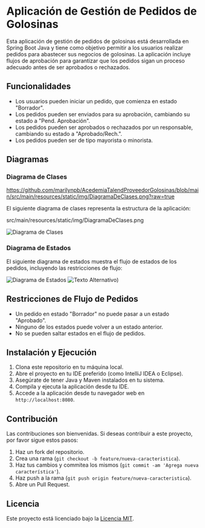 # Aplicación de Gestión de Pedidos de Golosinas

Esta aplicación de gestión de pedidos de golosinas está desarrollada en Spring Boot Java y tiene como objetivo permitir a los usuarios realizar pedidos para abastecer sus negocios de golosinas. La aplicación incluye flujos de aprobación para garantizar que los pedidos sigan un proceso adecuado antes de ser aprobados o rechazados.

## Funcionalidades

- Los usuarios pueden iniciar un pedido, que comienza en estado "Borrador".
- Los pedidos pueden ser enviados para su aprobación, cambiando su estado a "Pend. Aprobación".
- Los pedidos pueden ser aprobados o rechazados por un responsable, cambiando su estado a "Aprobado/Rech.".
- Los pedidos pueden ser de tipo mayorista o minorista.

## Diagramas

### Diagrama de Clases

https://github.com/marilynpb/AcedemiaTalendProveedorGolosinas/blob/main/src/main/resources/static/img/DiagramaDeClases.png?raw=true

El siguiente diagrama de clases representa la estructura de la aplicación:

src/main/resources/static/img/DiagramaDeClases.png

![Diagrama de Clases]([src/main/resources/static/img/DiagramaDeClases.png](https://github.com/marilynpb/AcedemiaTalendProveedorGolosinas/blob/main/src/main/resources/static/img/DiagramaDeClases.png))

### Diagrama de Estados

El siguiente diagrama de estados muestra el flujo de estados de los pedidos, incluyendo las restricciones de flujo:

![Diagrama de Estados](diagrama_estados.png)
![Texto Alternativo](https://github.com/marilynpb/AcedemiaTalendProveedorGolosinas/proveedor-app/src/main/resources/static/img/DiagramaDeClases.png))

## Restricciones de Flujo de Pedidos

- Un pedido en estado "Borrador" no puede pasar a un estado "Aprobado".
- Ninguno de los estados puede volver a un estado anterior.
- No se pueden saltar estados en el flujo de pedidos.

## Instalación y Ejecución

1. Clona este repositorio en tu máquina local.
2. Abre el proyecto en tu IDE preferido (como IntelliJ IDEA o Eclipse).
3. Asegúrate de tener Java y Maven instalados en tu sistema.
4. Compila y ejecuta la aplicación desde tu IDE.
5. Accede a la aplicación desde tu navegador web en `http://localhost:8080`.

## Contribución

Las contribuciones son bienvenidas. Si deseas contribuir a este proyecto, por favor sigue estos pasos:

1. Haz un fork del repositorio.
2. Crea una rama (`git checkout -b feature/nueva-caracteristica`).
3. Haz tus cambios y commitea los mismos (`git commit -am 'Agrega nueva característica'`).
4. Haz push a la rama (`git push origin feature/nueva-caracteristica`).
5. Abre un Pull Request.

## Licencia

Este proyecto está licenciado bajo la [Licencia MIT](LICENSE).
